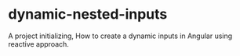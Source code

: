 # dynamic-nested-inputs
A project initializing, How to create a dynamic inputs in Angular using reactive approach.
